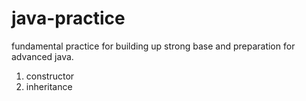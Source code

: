 # java-practice
fundamental practice for building up strong base and preparation for advanced java.
1. constructor
2. inheritance
